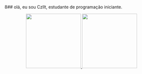 8## olá, eu sou Czllt, estudante de programação iniciante.
<div align="center">
  <a href="https://github.com/html-czllt">
  <img height="180em" src="https://github-readme-stats.vercel.app/api?username=html-czllt&show_icons=true&theme=dracula&include_all_commits=true&count_private=true"/>
  <img height="180em" src="https://github-readme-stats.vercel.app/api/top-langs/?username=html-czllt&layout=compact&langs_count=7&theme=dracula"/>
</div>
